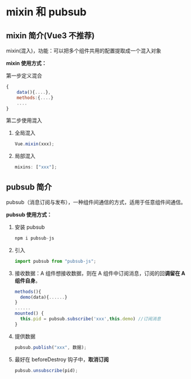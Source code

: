 # mixin 和 pubsub

## mixin 简介(Vue3 不推荐)

mixin(混入)，功能：可以把多个组件共用的配置提取成一个混入对象

**mixin 使用方式：**

第一步定义混合

```js
{
    data(){....},
    methods:{....}
    ....
}
```

第二步使用混入

1. 全局混入

   ```js
   Vue.mixin(xxx);
   ```

2. 局部混入

   ```js
   mixins: ["xxx"];
   ```

## pubsub 简介

pubsub（消息订阅与发布），一种组件间通信的方式，适用于任意组件间通信。

**pubsub 使用方式：**

1. 安装 pubsub

   ```js
   npm i pubsub-js
   ```

2. 引入

   ```js
   import pubsub from "pubsub-js";
   ```

3. 接收数据：A 组件想接收数据，则在 A 组件中订阅消息，订阅的回**调留在 A 组件自身**。

   ```js
   methods(){
     demo(data){......}
   }
   ......
   mounted() {
     this.pid = pubsub.subscribe('xxx',this.demo) //订阅消息
   }
   ```

4. 提供数据

   ```js
   pubsub.publish("xxx", 数据);
   ```

5. 最好在 beforeDestroy 钩子中，**取消订阅**

   ```js
   pubsub.unsubscribe(pid);
   ```
